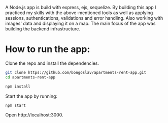 A Node.js app is build with express, ejs, sequelize.
By building this app I practiced my skills with the above-mentioned tools as well as applying sessions, authentications, validations and error handling. Also working with images' data and displaying it on a map.
The main focus of the app was building the backend infrastructure.
# How to run the app:
Clone the repo and install the dependencies.
```sh
git clone https://github.com/bongoslav/apartments-rent-app.git
cd apartments-rent-app
```
```sh
npm install
```

Start the app by running:
```sh
npm start
```
Open http://localhost:3000.